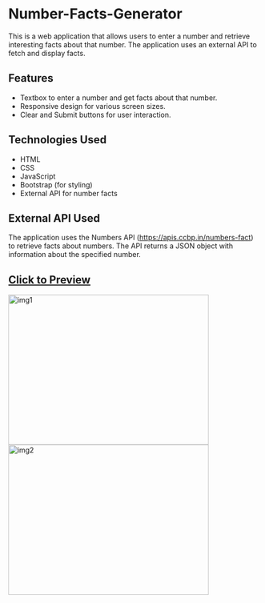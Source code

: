 # Number-Facts-Generator
This is a web application that allows users to enter a number and retrieve interesting facts about that number. The application uses an external API to fetch and display facts.

## Features

- Textbox to enter a number and get facts about that number.
- Responsive design for various screen sizes.
- Clear and Submit buttons for user interaction.

## Technologies Used

- HTML
- CSS
- JavaScript
- Bootstrap (for styling)
- External API for number facts

## External API Used
The application uses the Numbers API (https://apis.ccbp.in/numbers-fact) to retrieve facts about numbers. The API returns a JSON object with information about the specified number.

## [Click to Preview](https://getnumfacts.ccbp.tech/)
<img src="https://github.com/RushithaM/Number-Facts-Generator/assets/151159899/100c413f-2b40-4423-8989-5f617b96b0f9" alt="img1" width="400" height="300"> <img src="https://github.com/RushithaM/Number-Facts-Generator/assets/151159899/a5748205-64f5-4737-afeb-b2113212b965" alt="img2" width="400" height="300">

